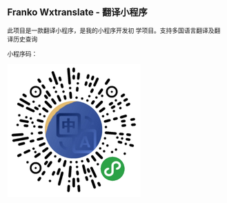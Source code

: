 ## Franko Wxtranslate - 翻译小程序
此项目是一款翻译小程序，是我的小程序开发初 学项目。支持多国语言翻译及翻译历史查询

小程序码：

![翻译小程序](./pro10.png)